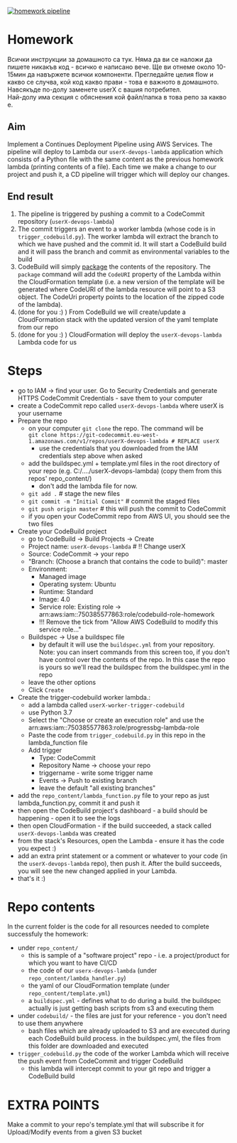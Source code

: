 [![homework pipeline](https://i.ibb.co/7NVDCx5/homework-aws.png)](https://i.ibb.co/7NVDCx5/homework-aws.png)
# Homework
Всички инструкции за домашното са тук. Няма да ви се наложи да пишете никакъв код - всичко е написано вече. Ще ви отнеме около 10-15мин да навържете всички компоненти. Прегледайте целия flow и какво се случва, кой код какво прави - това е важното в домашното.  
Навсякъде по-долу заменете userX с вашия потребител.  
Най-долу има секция с обяснения кой файл/папка в това репо за какво е.

## Aim
Implement a Continues Deployment Pipeline using AWS Services.  The pipeline will deploy to Lambda our `userX-devops-lambda` application which consists of a Python file with the same content as the previous homework lambda (printing contents of a file). Each time we make a change to our project and push it, a CD pipeline will trigger which will deploy our changes.
## End result
1. The pipeline is triggered by pushing a commit to a CodeCommit repository (`userX-devops-lambda`)
1. The commit triggers an event to a worker lambda (whose code is in `trigger_codebuild.py`). The worker lambda will extract the branch to which we have pushed and the commit id. It will start a CodeBuild build and it will pass the branch and commit as environmental variables to the build
1. CodeBuild will simply [package](https://docs.aws.amazon.com/cli/latest/reference/cloudformation/package.html) the contents of the repository. The `package` command will add the `CodeURI` property of the Lambda within the CloudFormation template (i.e. a new version of the template will be generated where CodeURI of the lambda resource will point to a S3 object. The CodeUri property points to the location of the zipped code of the lambda). 
1. (done for you :) ) From CodeBuild we will create/update a CloudFormation stack with the updated version of the yaml template from our repo
1. (done for you :) ) CloudFormation will deploy the `userX-devops-lambda` Lambda code for us


# Steps
* go to IAM -> find your user. Go to Security Credentials and generate HTTPS CodeCommit Credentials - save them to your computer
* create a CodeCommit repo called `userX-devops-lambda` where userX is your username
* Prepare the repo
    * on your computer `git clone` the repo. The command will be  
    `git clone https://git-codecommit.eu-west-1.amazonaws.com/v1/repos/userX-devops-lambda # REPLACE userX` 
        * use the credentials that you downloaded from the IAM credentials step above when asked
    * add the buildspec.yml + template.yml files in the root directory of your repo (e.g. C:/..../userX-devops-lambda) (copy them from this repos' repo_content/)
        * don't add the lambda file for now.
    * `git add .` # stage the new files
    * `git commit -m "Initial Commit"` # commit the staged files
    * `git push origin master` # this will push the commit to CodeCommit 
    * if you open your CodeCommit repo from AWS UI, you should see the two files
* Create your CodeBuild project
    * go to CodeBuild -> Build Projects -> Create
    * Project name: `userX-devops-lambda` # !! Change userX
    * Source: CodeCommit -> your repo 
    * "Branch: (Choose a branch that contains the code to build)": master
    * Environment: 
        * Managed image
        * Operating system: Ubuntu
        * Runtime: Standard
        * Image: 4.0
        * Service role: Existing role -> arn:aws:iam::750385577863:role/codebuild-role-homework
        * !!! Remove the tick from "Allow AWS CodeBuild to modify this service role..."
    * Buildspec -> Use a buildspec file
        * by default it will use the `buildspec.yml` from your repository. Note: you can insert commands from this screen too, if you don't have control over the contents of the repo. In this case the repo is yours so we'll read the buildspec from the buildspec.yml in the repo
    * leave the other options
    * Click `Create`
* Create the trigger-codebuild worker lambda.:
    * add a lambda called `userX-worker-trigger-codebuild`
    * use Python 3.7
    * Select the "Choose or create an execution role" and use the arn:aws:iam::750385577863:role/progressbg-lambda-role 
    * Paste the code from `trigger_codebuild.py` in this repo in the lambda_function file
    * Add trigger
        * Type: CodeCommit
        * Repository Name -> choose your repo
        * triggername - write some trigger name
        * Events -> Push to existing branch
        * leave the default "all existing branches"
* add the `repo_content/lambda_function.py` file to your repo as just lambda_function.py, commit it and push it
* then open the CodeBuild project's dashboard - a build should be happening - open it to see the logs
* then open CloudFormation - if the build succeeded, a stack called `userX-devops-lambda` was created
* from the stack's Resources, open the Lambda - ensure it has the code you expect :)
* add an extra print statement or a comment or whatever to your code (in the `userX-devops-lambda` repo), then push it. After the build succeeds, you will see the new changed applied in your Lambda.
* that's it :)



# Repo contents
In the current folder is the code for all resources needed to complete successfuly the homework:
- under `repo_content/`
    - this is sample of a "software project" repo - i.e. a project/product for which you want to have CI/CD
    - the code of our `userx-devops-lambda` (under `repo_content/lambda_handler.py`)
    - the yaml of our CloudFormation template (under `repo_content/template.yml`)
    - a `buildspec.yml` - defines what to do during a build. the buildspec actually is just getting
    bash scripts from s3 and executing them
- under `codebuild/` - the files are just for your reference - you don't need to use them anywhere
    - bash files which are already uploaded to S3 and are executed during each CodeBuild build process. in the buildspec.yml, the files from this folder are downloaded and executed
- `trigger_codebuild.py` the code of the worker Lambda which will receive the push event from CodeCommit and trigger CodeBuild
    - this lambda will intercept commit to your git repo and trigger a CodeBuild build

# EXTRA POINTS
Make a commit to your repo's template.yml that will subscribe it for Upload/Modify events from a given S3 bucket
